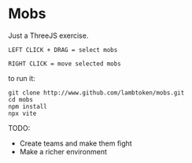 # Mobs

Just a ThreeJS exercise.

```
LEFT CLICK + DRAG = select mobs

RIGHT CLICK = move selected mobs
```

to run it:

```shell
git clone http://www.github.com/lambtoken/mobs.git
cd mobs
npm install
npx vite
```

TODO:
- Create teams and make them fight
- Make a richer environment